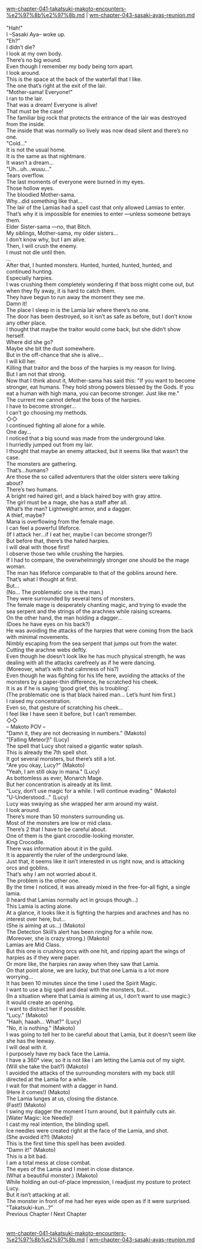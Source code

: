 [wm-chapter-041-takatsuki-makoto-encounters-%e2%97%8b%e2%97%8b.md](./wm-chapter-041-takatsuki-makoto-encounters-%e2%97%8b%e2%97%8b.md) | [wm-chapter-043-sasaki-ayas-reunion.md](./wm-chapter-043-sasaki-ayas-reunion.md) <br/>
<br/>
"Hah!" <br/>
I –Sasaki Aya– woke up.<br/>
"Eh?" <br/>
I didn’t die?<br/>
I look at my own body.<br/>
There’s no big wound.<br/>
Even though I remember my body being torn apart.<br/>
I look around.<br/>
This is the space at the back of the waterfall that I like.<br/>
The one that’s right at the exit of the lair.<br/>
"Mother-sama! Everyone!" <br/>
I ran to the lair.<br/>
That was a dream! Everyone is alive!<br/>
That must be the case! <br/>
The familiar big rock that protects the entrance of the lair was destroyed from the inside.<br/>
The inside that was normally so lively was now dead silent and there’s no one.<br/>
"Cold…" <br/>
It is not the usual home.<br/>
It is the same as that nightmare.<br/>
It wasn’t a dream…<br/>
"Uh…uh…wuuu…" <br/>
Tears overflow.<br/>
The last moments of everyone were burned in my eyes.<br/>
Those hollow eyes.<br/>
The bloodied Mother-sama.<br/>
Why…did something like that…<br/>
The lair of the Lamias had a spell cast that only allowed Lamias to enter.<br/>
That’s why it is impossible for enemies to enter —unless someone betrays them.<br/>
Elder Sister-sama —no, that Bitch.<br/>
My siblings, Mother-sama, my older sisters…<br/>
I don’t know why, but I am alive.<br/>
Then, I will crush the enemy.<br/>
I must not die until then.<br/>
…<br/>
After that, I hunted monsters. Hunted, hunted, hunted, hunted, and continued hunting.<br/>
Especially harpies.<br/>
I was crushing them completely wondering if that boss might come out, but when they fly away, it is hard to catch them.<br/>
They have begun to run away the moment they see me.<br/>
Damn it!<br/>
The place I sleep in is the Lamia lair where there’s no one.<br/>
The door has been destroyed, so it isn’t as safe as before, but I don’t know any other place.<br/>
I thought that maybe the traitor would come back, but she didn’t show herself.<br/>
Where did she go?<br/>
Maybe she bit the dust somewhere.<br/>
But in the off-chance that she is alive…<br/>
I will kill her.<br/>
Killing that traitor and the boss of the harpies is my reason for living.<br/>
But I am not that strong.<br/>
Now that I think about it, Mother-sama has said this: "If you want to become stronger, eat humans. They hold strong powers blessed by the Gods. If you eat a human with high mana, you can become stronger. Just like me."<br/>
The current me cannot defeat the boss of the harpies.<br/>
I have to become stronger…<br/>
I can’t go choosing my methods.<br/>
◇◇<br/>
I continued fighting all alone for a while.<br/>
One day…<br/>
I noticed that a big sound was made from the underground lake.<br/>
I hurriedly jumped out from my lair. <br/>
I thought that maybe an enemy attacked, but it seems like that wasn’t the case.<br/>
The monsters are gathering.<br/>
That’s…humans?<br/>
Are those the so called adventurers that the older sisters were talking about?<br/>
There’s two humans.<br/>
A bright red haired girl, and a black haired boy with gray attire.<br/>
The girl must be a mage, she has a staff after all.<br/>
What’s the man? Lightweight armor, and a dagger.<br/>
A thief, maybe?<br/>
Mana is overflowing from the female mage.<br/>
I can feel a powerful lifeforce.<br/>
(If I attack her…if I eat her, maybe I can become stronger?) <br/>
But before that, there’s the hated harpies.<br/>
I will deal with those first! <br/>
I observe those two while crushing the harpies.<br/>
If I had to compare, the overwhelmingly stronger one should be the mage woman.<br/>
The man has lifeforce comparable to that of the goblins around here.<br/>
That’s what I thought at first.<br/>
But…<br/>
(No… The problematic one is the man.) <br/>
They were surrounded by several tens of monsters. <br/>
The female mage is desperately chanting magic, and trying to evade the sea serpent and the strings of the arachnes while raising screams.<br/>
On the other hand, the man holding a dagger…<br/>
(Does he have eyes on his back?) <br/>
He was avoiding the attacks of the harpies that were coming from the back with minimal movements.<br/>
Nimbly escaping from the sea serpent that jumps out from the water.<br/>
Cutting the arachne webs deftly.<br/>
Even though he doesn’t look like he has much physical strength, he was dealing with all the attacks carefreely as if he were dancing.<br/>
(Moreover, what’s with that calmness of his?) <br/>
Even though he was fighting for his life here, avoiding the attacks of the monsters by a paper-thin difference, he scratched his cheek.<br/>
It is as if he is saying ‘good grief, this is troubling’.<br/>
(The problematic one is that black haired man… Let’s hunt him first.) <br/>
I raised my concentration.<br/>
Even so, that gesture of scratching his cheek…<br/>
I feel like I have seen it before, but I can’t remember.<br/>
◇◇<br/>
– Makoto POV –<br/>
"Damn it, they are not decreasing in numbers." (Makoto)<br/>
"[Falling Meteor]!" (Lucy)<br/>
The spell that Lucy shot raised a gigantic water splash.<br/>
This is already the 7th spell shot.<br/>
It got several monsters, but there’s still a lot.<br/>
"Are you okay, Lucy?" (Makoto)<br/>
"Yeah, I am still okay in mana." (Lucy)<br/>
As bottomless as ever, Monarch Mage.<br/>
But her concentration is already at its limit.<br/>
"Lucy, don’t use magic for a while. I will continue evading." (Makoto)<br/>
"U-Understood…" (Lucy)<br/>
Lucy was swaying as she wrapped her arm around my waist. <br/>
I look around.<br/>
There’s more than 50 monsters surrounding us.<br/>
Most of the monsters are low or mid class. <br/>
There’s 2 that I have to be careful about.<br/>
One of them is the giant crocodile-looking monster.<br/>
King Crocodile.<br/>
There was information about it in the guild.<br/>
It is apparently the ruler of the underground lake.<br/>
Just that, it seems like it isn’t interested in us right now, and is attacking orcs and goblins. <br/>
That’s why I am not worried about it. <br/>
The problem is the other one.<br/>
By the time I noticed, it was already mixed in the free-for-all fight, a single lamia.<br/>
(I heard that Lamias normally act in groups though…) <br/>
This Lamia is acting alone. <br/>
At a glance, it looks like it is fighting the harpies and arachnes and has no interest over here, but…<br/>
(She is aiming at us…) (Makoto)<br/>
The Detection Skill’s alert has been ringing for a while now.<br/>
(Moreover, she is crazy strong.) (Makoto)<br/>
Lamias are Mid Class.<br/>
But this one is crushing orcs with one hit, and ripping apart the wings of harpies as if they were paper.<br/>
Or more like, the harpies ran away when they saw that Lamia.<br/>
On that point alone, we are lucky, but that one Lamia is a lot more worrying…<br/>
It has been 10 minutes since the time I used the Spirit Magic.<br/>
I want to use a big spell and deal with the monsters, but…<br/>
(In a situation where that Lamia is aiming at us, I don’t want to use magic.)<br/>
It would create an opening.<br/>
I want to distract her if possible.<br/>
"Lucy." (Makoto)<br/>
"Haah, haaah… What?" (Lucy)<br/>
"No, it is nothing." (Makoto)<br/>
I was going to tell her to be careful about that Lamia, but it doesn’t seem like she has the leeway.<br/>
I will deal with it.<br/>
I purposely have my back face the Lamia.<br/>
I have a 360° view, so it is not like I am letting the Lamia out of my sight.<br/>
(Will she take the bait?) (Makoto)<br/>
I avoided the attacks of the surrounding monsters with my back still directed at the Lamia for a while.<br/>
I wait for that moment with a dagger in hand.<br/>
(Here it comes!) (Makoto)<br/>
The Lamia lunges at us, closing the distance.<br/>
(Fast!) (Makoto)<br/>
I swing my dagger the moment I turn around, but it painfully cuts air.<br/>
[Water Magic: Ice Needle]!<br/>
I cast my real intention, the blinding spell.<br/>
Ice needles were created right at the face of the Lamia, and shot.<br/>
(She avoided it?!) (Makoto)<br/>
This is the first time this spell has been avoided.<br/>
"Damn it!" (Makoto)<br/>
This is a bit bad.<br/>
I am a total mess at close combat. <br/>
The eyes of the Lamia and I meet in close distance.<br/>
(What a beautiful monster.) (Makoto)<br/>
While holding an out-of-place impression, I readjust my posture to protect Lucy.<br/>
But it isn’t attacking at all.<br/>
The monster in front of me had her eyes wide open as if it were surprised.<br/>
"Takatsuki-kun…?" <br/>
Previous Chapter l Next Chapter<br/>
<br/> <br/>
[wm-chapter-041-takatsuki-makoto-encounters-%e2%97%8b%e2%97%8b.md](./wm-chapter-041-takatsuki-makoto-encounters-%e2%97%8b%e2%97%8b.md) | [wm-chapter-043-sasaki-ayas-reunion.md](./wm-chapter-043-sasaki-ayas-reunion.md) <br/>
